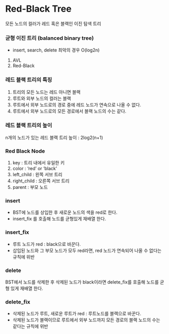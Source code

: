 # Red-Black Tree
모든 노드의 컬러가 레드 혹은 블랙인 이진 탐색 트리

### 균형 이진 트리 (balanced binary tree)
- insert, search, delete 최악의 경우 O(log2n)
1. AVL
2. Red-Black

### 레드 블랙 트리의 특징
1. 트리의 모든 노드는 레드 아니면 블랙
2. 루트와 외부 노드의 컬러는 블랙
3. 루트에서 외부 노드로의 경로 중에 레드 노드가 연속으로 나올 수 없다.
4. 루트에서 외부 노드로의 모든 경로에서 블랙 노드의 수는 같다.

### 레드 블랙 트리의 높이
n개의 노드가 있는 레드 블랙 트리 높이 : 2log2(n+1)

### Red Black Node
1. key : 트리 내에서 유일한 키
2. color : ‘red’ or ‘black’
3. left_child : 왼쪽 서브 트리
4. right_child : 오른쪽 서브 트리
5. parent : 부모 노드

### insert
- BST에 노드를 상입한 후 새로운 노드의 색을 red로 한다.
- insert_fix 를 호출해 노드를 균형있게 재배열 한다.

### insert_fix
- 루트 노드가 red : black으로 바꾼다.
- 삽입된 노드와 그 부모 노드가 모두 red라면, red 노드가 연속되어 나올 수 없다는 규칙에 위반

### delete
BST에서 노드를 삭제한 후 삭제된 노드가 black이라면 delete_fix를 호출해 노드를 균형 있게 재배열 한다.

### delete_fix
- 삭제된 노드가 루트, 새로운 루트가 red : 루트노드를 블랙으로 바꾼다.
- 삭제된 노드가 블랙이므로 루트에서 외부 노드까지 모든 경로의 블랙 노드의 수는 같다는 규칙에 위반
